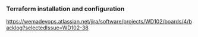 ### Terraform installation and configuration

https://wemadevops.atlassian.net/jira/software/projects/WD102/boards/4/backlog?selectedIssue=WD102-38
